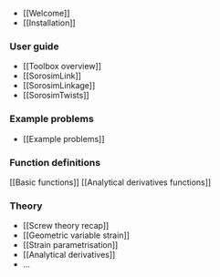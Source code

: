 - [[Welcome]]
- [[Installation]]
### User guide
- [[Toolbox overview]]
- [[SorosimLink]]
- [[SorosimLinkage]]
- [[SorosimTwists]]
### Example problems
- [[Example problems]]

### Function definitions 
[[Basic functions]]
[[Analytical derivatives functions]]

### Theory
- [[Screw theory recap]]
- [[Geometric variable strain]]
- [[Strain parametrisation]]
- [[Analytical derivatives]]
- ...